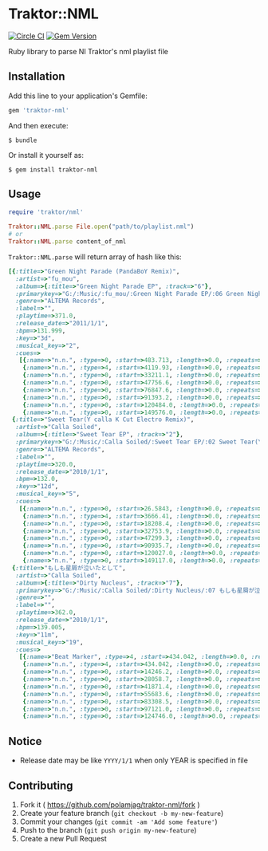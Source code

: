# Traktor::NML

[![Circle CI](https://circleci.com/gh/polamjag/traktor-nml.svg?style=svg)](https://circleci.com/gh/polamjag/traktor-nml)
[![Gem Version](https://badge.fury.io/rb/traktor-nml.svg)](http://badge.fury.io/rb/traktor-nml)

Ruby library to parse NI Traktor's nml playlist file

## Installation

Add this line to your application's Gemfile:

```ruby
gem 'traktor-nml'
```

And then execute:

    $ bundle

Or install it yourself as:

    $ gem install traktor-nml

## Usage

```ruby
require 'traktor/nml'

Traktor::NML.parse File.open("path/to/playlist.nml")
# or
Traktor::NML.parse content_of_nml
```

`Traktor::NML.parse` will return array of hash like this:

```ruby
[{:title=>"Green Night Parade (PandaBoY Remix)",
  :artist=>"fu_mou",
  :album=>{:title=>"Green Night Parade EP", :track=>"6"},
  :primarykey=>"G:/:Music/:fu_mou/:Green Night Parade EP/:06 Green Night Parade (PandaBoY Remi.mp3",
  :genre=>"ALTEMA Records",
  :label=>"",
  :playtime=>371.0,
  :release_date=>"2011/1/1",
  :bpm=>131.999,
  :key=>"3d",
  :musical_key=>"2",
  :cues=>
   [{:name=>"n.n.", :type=>0, :start=>483.713, :length=>0.0, :repeats=>-1, :hotcue=>0},
    {:name=>"n.n.", :type=>4, :start=>4119.93, :length=>0.0, :repeats=>-1, :hotcue=>1},
    {:name=>"n.n.", :type=>0, :start=>33211.1, :length=>0.0, :repeats=>-1, :hotcue=>2},
    {:name=>"n.n.", :type=>0, :start=>47756.6, :length=>0.0, :repeats=>-1, :hotcue=>3},
    {:name=>"n.n.", :type=>0, :start=>76847.6, :length=>0.0, :repeats=>-1, :hotcue=>4},
    {:name=>"n.n.", :type=>0, :start=>91393.2, :length=>0.0, :repeats=>-1, :hotcue=>5},
    {:name=>"n.n.", :type=>0, :start=>120484.0, :length=>0.0, :repeats=>-1, :hotcue=>6},
    {:name=>"n.n.", :type=>0, :start=>149576.0, :length=>0.0, :repeats=>-1, :hotcue=>7}]},
 {:title=>"Sweet Tear(Y calla K Cut Electro Remix)",
  :artist=>"Calla Soiled",
  :album=>{:title=>"Sweet Tear EP", :track=>"2"},
  :primarykey=>"G:/:Music/:Calla Soiled/:Sweet Tear EP/:02 Sweet Tear(Y calla K Cut Electro.mp3",
  :genre=>"ALTEMA Records",
  :label=>"",
  :playtime=>320.0,
  :release_date=>"2010/1/1",
  :bpm=>132.0,
  :key=>"12d",
  :musical_key=>"5",
  :cues=>
   [{:name=>"n.n.", :type=>0, :start=>26.5843, :length=>0.0, :repeats=>-1, :hotcue=>0},
    {:name=>"n.n.", :type=>4, :start=>3666.41, :length=>0.0, :repeats=>-1, :hotcue=>1},
    {:name=>"n.n.", :type=>0, :start=>18208.4, :length=>0.0, :repeats=>-1, :hotcue=>2},
    {:name=>"n.n.", :type=>0, :start=>32753.9, :length=>0.0, :repeats=>-1, :hotcue=>3},
    {:name=>"n.n.", :type=>0, :start=>47299.3, :length=>0.0, :repeats=>-1, :hotcue=>4},
    {:name=>"n.n.", :type=>0, :start=>90935.7, :length=>0.0, :repeats=>-1, :hotcue=>5},
    {:name=>"n.n.", :type=>0, :start=>120027.0, :length=>0.0, :repeats=>-1, :hotcue=>6},
    {:name=>"n.n.", :type=>0, :start=>149117.0, :length=>0.0, :repeats=>-1, :hotcue=>7}]},
 {:title=>"もしも星屑が泣いたとして",
  :artist=>"Calla Soiled",
  :album=>{:title=>"Dirty Nucleus", :track=>"7"},
  :primarykey=>"G:/:Music/:Calla Soiled/:Dirty Nucleus/:07 もしも星屑が泣いたとして.mp3",
  :genre=>"",
  :label=>"",
  :playtime=>362.0,
  :release_date=>"2010/1/1",
  :bpm=>139.005,
  :key=>"11m",
  :musical_key=>"19",
  :cues=>
   [{:name=>"Beat Marker", :type=>4, :start=>434.042, :length=>0.0, :repeats=>-1, :hotcue=>-1},
    {:name=>"n.n.", :type=>4, :start=>434.042, :length=>0.0, :repeats=>-1, :hotcue=>0},
    {:name=>"n.n.", :type=>0, :start=>14246.2, :length=>0.0, :repeats=>-1, :hotcue=>1},
    {:name=>"n.n.", :type=>0, :start=>28058.7, :length=>0.0, :repeats=>-1, :hotcue=>2},
    {:name=>"n.n.", :type=>0, :start=>41871.4, :length=>0.0, :repeats=>-1, :hotcue=>3},
    {:name=>"n.n.", :type=>0, :start=>55683.6, :length=>0.0, :repeats=>-1, :hotcue=>4},
    {:name=>"n.n.", :type=>0, :start=>83308.5, :length=>0.0, :repeats=>-1, :hotcue=>5},
    {:name=>"n.n.", :type=>0, :start=>97121.0, :length=>0.0, :repeats=>-1, :hotcue=>6},
    {:name=>"n.n.", :type=>0, :start=>124746.0, :length=>0.0, :repeats=>-1, :hotcue=>7}]}]
```

## Notice

* Release date may be like `YYYY/1/1` when only YEAR is specified in file

## Contributing

1. Fork it ( https://github.com/polamjag/traktor-nml/fork )
2. Create your feature branch (`git checkout -b my-new-feature`)
3. Commit your changes (`git commit -am 'Add some feature'`)
4. Push to the branch (`git push origin my-new-feature`)
5. Create a new Pull Request
